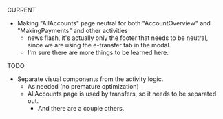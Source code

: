 CURRENT
- Making "AllAccounts" page neutral for both "AccountOverview" and "MakingPayments" and other activities
  - news flash, it's actually only the footer that needs to be neutral, since we are using the e-transfer tab in the modal.
  - I'm sure there are more things to be learned here.

TODO
- Separate visual components from the activity logic.
	- As needed (no premature optimization)
	- AllAccounts page is used by transfers, so it needs to be separated out.
		- And there are a couple others.